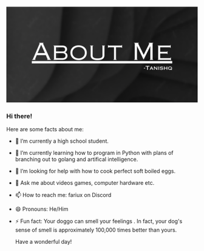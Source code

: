 ![ABOUT ME!](images/about_me_github.png)

### Hi there!

Here are some facts about me:

- 🔭 I’m currently a high school student.
- 🌱 I’m currently learning how to program in Python with plans of branching out to golang and artifical intelligence.
- 🤔 I’m looking for help with how to cook perfect soft boiled eggs.
- 💬 Ask me about videos games, computer hardware etc.
- 📫 How to reach me: fariux on Discord
- 😄 Pronouns: He/Him
- ⚡ Fun fact: Your doggo can smell your feelings . In fact, your dog's sense of smell is approximately 100,000 times better than yours.

  Have a wonderful day!
